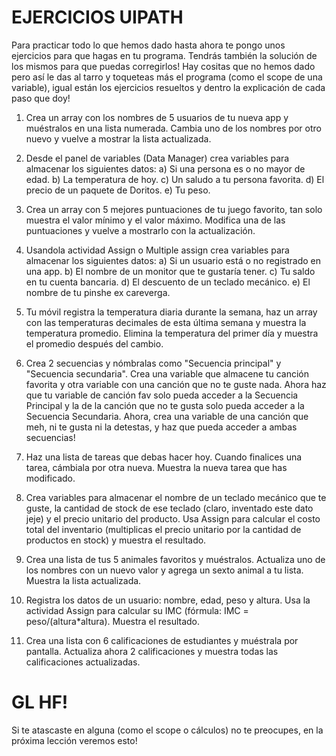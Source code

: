 # EJERCICIOS UIPATH

Para practicar todo lo que hemos dado hasta ahora te pongo unos ejercicios para que hagas en tu programa. Tendrás también la solución de los mismos para que puedas corregirlos! Hay cositas que no hemos dado pero así le das al tarro y toqueteas más el programa (como el scope de una variable), igual están los ejercicios resueltos y dentro la explicación de cada paso que doy!

1. Crea un array con los nombres de 5 usuarios de tu nueva app y muéstralos en una lista numerada. Cambia uno de los nombres por otro nuevo y vuelve a mostrar la lista actualizada.

2. Desde el panel de variables (Data Manager) crea variables para almacenar los siguientes datos: 
	a) Si una persona es o no mayor de edad.
	b) La temperatura de hoy.
	c) Un saludo a tu persona favorita.
	d) El precio de un paquete de Doritos.
	e) Tu peso.

3. Crea un array con 5 mejores puntuaciones de tu juego favorito, tan solo muestra el valor mínimo y el valor máximo. Modifica una de las puntuaciones y vuelve a mostrarlo con la actualización.

4. Usandola actividad Assign o Multiple assign crea variables para almacenar los siguientes datos:
	a) Si un usuario está o no registrado en una app.
	b) El nombre de un monitor que te gustaría tener.
	c) Tu saldo en tu cuenta bancaria.
	d) El descuento de un teclado mecánico.
	e) El nombre de tu pinshe ex careverga.

5. Tu móvil registra la temperatura diaria durante la semana, haz un array con las temperaturas decimales de esta última semana y muestra la temperatura promedio. Elimina la temperatura del primer día y muestra el promedio después del cambio.

6. Crea 2 secuencias y nómbralas como "Secuencia principal" y "Secuencia secundaria". Crea una variable que almacene tu canción favorita y otra variable con una canción que no te guste nada. Ahora haz que tu variable de canción fav solo pueda acceder a la Secuencia Principal y la de la canción que no te gusta solo pueda acceder a la Secuencia Secundaria. Ahora, crea una variable de una canción que meh, ni te gusta ni la detestas, y haz que pueda acceder a ambas secuencias!

7. Haz una lista de tareas que debas hacer hoy. Cuando finalices una tarea, cámbiala por otra nueva. Muestra la nueva tarea que has modificado.

8. Crea variables para almacenar el nombre de un teclado mecánico que te guste, la cantidad de stock de ese teclado (claro, inventado este dato jeje) y el precio unitario del producto. Usa Assign para calcular el costo total del inventario (multiplicas el precio unitario por la cantidad de productos en stock) y muestra el resultado.

9. Crea una lista de tus 5 animales favoritos y muéstralos. Actualiza uno de los nombres con un nuevo valor y agrega un sexto animal a tu lista. Muestra la lista actualizada.

10. Registra los datos de un usuario: nombre, edad, peso y altura. Usa la actividad Assign para calcular su IMC (fórmula: IMC = peso/(altura*altura). Muestra el resultado.

11. Crea una lista con 6 calificaciones de estudiantes y muéstrala por pantalla. Actualiza ahora 2 calificaciones y muestra todas las calificaciones actualizadas.

# GL HF!

Si te atascaste en alguna (como el scope o cálculos) no te preocupes, en la próxima lección veremos esto!
